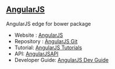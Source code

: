 ## [ AngularJS ](https://github.com/angular/angular.js)

AngularJS edge for bower package

* Website : [ AngularJS ](http://angularjs.org)
* Repository : [ AngularJS Git ](https://github.com/angular/angular.js)
* Tutorial: [ AngularJS Tutorials ](http://docs.angularjs.org/tutorial)
* API: [ AngularJSAPI ](http://docs.angularjs.org/api)
* Developer Guide: [ AngularJS Dev Guide ](http://docs.angularjs.org/guide)